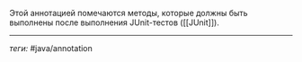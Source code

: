 Этой аннотацией помечаются методы, которые должны быть выполнены после выполнения JUnit-тестов ([[JUnit]]).

---
*теги:* #java/annotation 